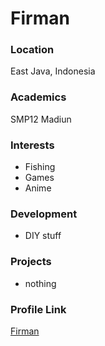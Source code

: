 # Firman

### Location

East Java, Indonesia

### Academics

SMP12 Madiun

### Interests

- Fishing
- Games
- Anime

### Development

- DIY stuff

### Projects

- nothing

### Profile Link

[Firman](https://github.com/DARYAXE)